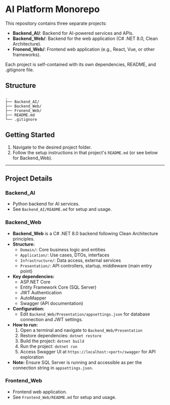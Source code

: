 # AI Platform Monorepo

This repository contains three separate projects:

- **Backend_AI/**: Backend for AI-powered services and APIs.
- **Backend_Web/**: Backend for the web application (C# .NET 8.0, Clean Architecture).
- **Fronend_Web/**: Frontend web application (e.g., React, Vue, or other frameworks).

Each project is self-contained with its own dependencies, README, and .gitignore file.

## Structure

```
.
├── Backend_AI/
├── Backend_Web/
├── Fronend_Web/
├── README.md
└── .gitignore
```

## Getting Started

1. Navigate to the desired project folder.
2. Follow the setup instructions in that project's `README.md` (or see below for Backend_Web).

---

## Project Details

### Backend_AI
- Python backend for AI services.
- See `Backend_AI/README.md` for setup and usage.

### Backend_Web
- **Backend_Web** is a C# .NET 8.0 backend following Clean Architecture principles.
- **Structure:**
  - `Domain/`: Core business logic and entities
  - `Application/`: Use cases, DTOs, interfaces
  - `Infrastructure/`: Data access, external services
  - `Presentation/`: API controllers, startup, middleware (main entry point)
- **Key dependencies:**
  - ASP.NET Core
  - Entity Framework Core (SQL Server)
  - JWT Authentication
  - AutoMapper
  - Swagger (API documentation)
- **Configuration:**
  - Edit `Backend_Web/Presentation/appsettings.json` for database connection and JWT settings.
- **How to run:**
  1. Open a terminal and navigate to `Backend_Web/Presentation`
  2. Restore dependencies: `dotnet restore`
  3. Build the project: `dotnet build`
  4. Run the project: `dotnet run`
  5. Access Swagger UI at `https://localhost:<port>/swagger` for API exploration
- **Note:** Ensure SQL Server is running and accessible as per the connection string in `appsettings.json`.

### Frontend_Web
- Frontend web application.
- See `Frontend_Web/README.md` for setup and usage.
